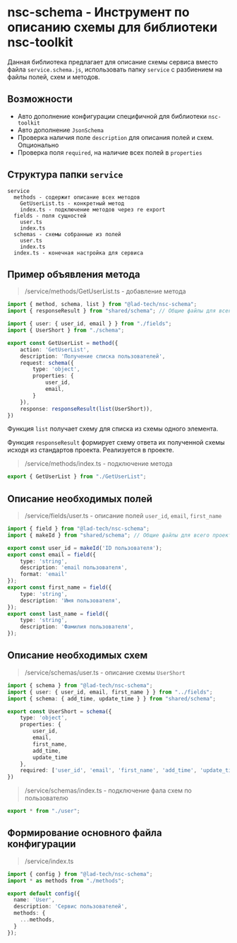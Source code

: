 # nsc-schema - Инструмент по описанию схемы для библиотеки nsc-toolkit

Данная библиотека предлагает для описание схемы сервиса вместо файла `service.schema.js`, использовать папку `service` с разбиением на файлы полей, схем и методов.

## Возможности

- Авто дополнение конфигурации специфичной для библиотеки `nsc-toolkit`
- Авто дополнение `JsonSchema`
- Проверка наличия поле `description` для описания полей и схем. Опционально 
- Проверка поля `required`, на наличие всех полей в `properties`

## Структура папки `service`

```
service
  methods - содержит описание всех методов
    GetUserList.ts - конкретный метод
    index.ts - подключение методов через re export
  fields - поля сущностей
    user.ts
    index.ts
  schemas - схемы собранные из полей
    user.ts
    index.ts
  index.ts - конечная настройка для сервиса
```

## Пример объявления метода

> /service/methods/GetUserList.ts - добавление метода
```typescript
import { method, schema, list } from "@lad-tech/nsc-schema";
import { responseResult } from "shared/schema"; // Общие файлы для всего проекта

import { user: { user_id, email } } from "./fields";
import { UserShort } from "./schema";

export const GetUserList = method({
    action: 'GetUserList',
    description: 'Получение списка пользователей',
    request: schema({ 
        type: 'object',
        properties: {
            user_id, 
            email,
        }
    }),
    response: responseResult(list(UserShort)),
})
```

Функция `list` получает схему для списка из схемы одного элемента.

Функция `responseResult` формирует схему ответа их полученной схемы исходя из стандартов проекта. Реализуется в проекте.

> /service/methods/index.ts - подключение метода

```typescript
export { GetUserList } from "./GetUserList";
```

## Описание необходимых полей

> /service/fields/user.ts - описание полей `user_id`, `email`, `first_name`

```typescript
import { field } from "@lad-tech/nsc-schema";
import { makeId } from "shared/schema"; // Общие файлы для всего проекта

export const user_id = makeId('ID пользователя');
export const email = field({
    type: 'string',
    description: 'email пользователя',
    format: 'email'
});
export const first_name = field({
    type: 'string',
    description: 'Имя пользователя',
});
export const last_name = field({
    type: 'string',
    description: 'Фамилия пользователя',
});
```

## Описание необходимых схем

> /service/schemas/user.ts - описание схемы `UserShort`

```typescript
import { schema } from "@lad-tech/nsc-schema";
import { user: { user_id, email, first_name } } from "../fields";
import { schema: { add_time, update_time } } from "shared/schema";

export const UserShort = schema({
    type: 'object',
    properties: {
        user_id,
        email,
        first_name,
        add_time, 
        update_time
    },
    required: ['user_id', 'email', 'first_name', 'add_time', 'update_time'],
})
```

> /service/schemas/index.ts - подключение фала схем по пользователю
```typescript
export * from "./user";
```

## Формирование основного файла конфигурации

> /service/index.ts

```typescript
import { config } from "@lad-tech/nsc-schema";
import * as methods from "./methods";

export default config({
  name: 'User',
  description: 'Сервис пользователей',
  methods: {
    ...methods,
  }
});
```

